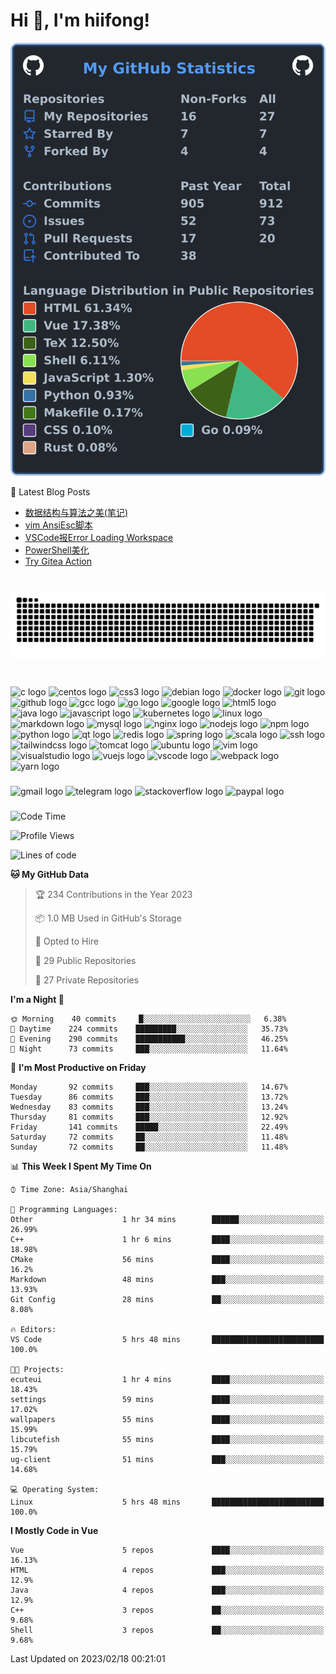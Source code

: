 # Hi 👋, I'm hiifong!

[![My user statistics](images/userstats.svg)](https://github.com/hiifong)

📕  Latest Blog Posts
<!-- BLOG-POST-LIST:START -->
- [数据结构与算法之美&lpar;笔记&rpar;](https://i.hiifong.cc/geektime/)
- [vim AnsiEsc脚本](https://i.hiifong.cc/ansiesc/)
- [VSCode报Error Loading Workspace](https://i.hiifong.cc/error-loading-workspace/)
- [PowerShell美化](https://i.hiifong.cc/beautify/)
- [Try Gitea Action](https://i.hiifong.cc/try-gitea-action/)
<!-- BLOG-POST-LIST:END -->


###

<br clear="both">

<img src="https://raw.githubusercontent.com/hiifong/hiifong/snake/snake.svg" alt="Snake animation" />

###

<br clear="both">

<div align="left">
  <img src="https://cdn.jsdelivr.net/gh/devicons/devicon/icons/c/c-original.svg" height="40" width="52" alt="c logo"  />
  <img src="https://cdn.jsdelivr.net/gh/devicons/devicon/icons/centos/centos-original.svg" height="40" width="52" alt="centos logo"  />
  <img src="https://cdn.jsdelivr.net/gh/devicons/devicon/icons/css3/css3-original.svg" height="40" width="52" alt="css3 logo"  />
  <img src="https://cdn.jsdelivr.net/gh/devicons/devicon/icons/debian/debian-original.svg" height="40" width="52" alt="debian logo"  />
  <img src="https://cdn.jsdelivr.net/gh/devicons/devicon/icons/docker/docker-original.svg" height="40" width="52" alt="docker logo"  />
  <img src="https://cdn.jsdelivr.net/gh/devicons/devicon/icons/git/git-original.svg" height="40" width="52" alt="git logo"  />
  <img src="https://cdn.jsdelivr.net/gh/devicons/devicon/icons/github/github-original.svg" height="40" width="52" alt="github logo"  />
  <img src="https://cdn.jsdelivr.net/gh/devicons/devicon/icons/gcc/gcc-original.svg" height="40" width="52" alt="gcc logo"  />
  <img src="https://cdn.jsdelivr.net/gh/devicons/devicon/icons/go/go-original.svg" height="40" width="52" alt="go logo"  />
  <img src="https://cdn.jsdelivr.net/gh/devicons/devicon/icons/google/google-original.svg" height="40" width="52" alt="google logo"  />
  <img src="https://cdn.jsdelivr.net/gh/devicons/devicon/icons/html5/html5-original.svg" height="40" width="52" alt="html5 logo"  />
  <img src="https://cdn.jsdelivr.net/gh/devicons/devicon/icons/java/java-original.svg" height="40" width="52" alt="java logo"  />
  <img src="https://cdn.jsdelivr.net/gh/devicons/devicon/icons/javascript/javascript-original.svg" height="40" width="52" alt="javascript logo"  />
  <img src="https://cdn.jsdelivr.net/gh/devicons/devicon/icons/kubernetes/kubernetes-plain.svg" height="40" width="52" alt="kubernetes logo"  />
  <img src="https://cdn.jsdelivr.net/gh/devicons/devicon/icons/linux/linux-original.svg" height="40" width="52" alt="linux logo"  />
  <img src="https://cdn.jsdelivr.net/gh/devicons/devicon/icons/markdown/markdown-original.svg" height="40" width="52" alt="markdown logo"  />
  <img src="https://cdn.jsdelivr.net/gh/devicons/devicon/icons/mysql/mysql-original.svg" height="40" width="52" alt="mysql logo"  />
  <img src="https://cdn.jsdelivr.net/gh/devicons/devicon/icons/nginx/nginx-original.svg" height="40" width="52" alt="nginx logo"  />
  <img src="https://cdn.jsdelivr.net/gh/devicons/devicon/icons/nodejs/nodejs-original.svg" height="40" width="52" alt="nodejs logo"  />
  <img src="https://cdn.jsdelivr.net/gh/devicons/devicon/icons/npm/npm-original-wordmark.svg" height="40" width="52" alt="npm logo"  />
  <img src="https://cdn.jsdelivr.net/gh/devicons/devicon/icons/python/python-original.svg" height="40" width="52" alt="python logo"  />
  <img src="https://cdn.jsdelivr.net/gh/devicons/devicon/icons/qt/qt-original.svg" height="40" width="52" alt="qt logo"  />
  <img src="https://cdn.jsdelivr.net/gh/devicons/devicon/icons/redis/redis-original.svg" height="40" width="52" alt="redis logo"  />
  <img src="https://cdn.jsdelivr.net/gh/devicons/devicon/icons/spring/spring-original.svg" height="40" width="52" alt="spring logo"  />
  <img src="https://cdn.jsdelivr.net/gh/devicons/devicon/icons/scala/scala-original.svg" height="40" width="52" alt="scala logo"  />
  <img src="https://cdn.jsdelivr.net/gh/devicons/devicon/icons/ssh/ssh-original.svg" height="40" width="52" alt="ssh logo"  />
  <img src="https://cdn.jsdelivr.net/gh/devicons/devicon/icons/tailwindcss/tailwindcss-original-wordmark.svg" height="40" width="52" alt="tailwindcss logo"  />
  <img src="https://cdn.jsdelivr.net/gh/devicons/devicon/icons/tomcat/tomcat-original.svg" height="40" width="52" alt="tomcat logo"  />
  <img src="https://cdn.jsdelivr.net/gh/devicons/devicon/icons/ubuntu/ubuntu-plain.svg" height="40" width="52" alt="ubuntu logo"  />
  <img src="https://cdn.jsdelivr.net/gh/devicons/devicon/icons/vim/vim-original.svg" height="40" width="52" alt="vim logo"  />
  <img src="https://cdn.jsdelivr.net/gh/devicons/devicon/icons/visualstudio/visualstudio-plain.svg" height="40" width="52" alt="visualstudio logo"  />
  <img src="https://cdn.jsdelivr.net/gh/devicons/devicon/icons/vuejs/vuejs-original.svg" height="40" width="52" alt="vuejs logo"  />
  <img src="https://cdn.jsdelivr.net/gh/devicons/devicon/icons/vscode/vscode-original.svg" height="40" width="52" alt="vscode logo"  />
  <img src="https://cdn.jsdelivr.net/gh/devicons/devicon/icons/webpack/webpack-original.svg" height="40" width="52" alt="webpack logo"  />
  <img src="https://cdn.jsdelivr.net/gh/devicons/devicon/icons/yarn/yarn-original.svg" height="40" width="52" alt="yarn logo"  />
</div>

###

<div align="left">
  <img src="https://raw.githubusercontent.com/maurodesouza/profile-readme-generator/master/src/assets/icons/social/gmail/default.svg" width="52" height="40" alt="gmail logo"  />
  <img src="https://raw.githubusercontent.com/maurodesouza/profile-readme-generator/master/src/assets/icons/social/telegram/default.svg" width="52" height="40" alt="telegram logo"  />
  <img src="https://raw.githubusercontent.com/maurodesouza/profile-readme-generator/master/src/assets/icons/social/stackoverflow/default.svg" width="52" height="40" alt="stackoverflow logo"  />
  <img src="https://raw.githubusercontent.com/maurodesouza/profile-readme-generator/master/src/assets/icons/social/paypal/default.svg" width="52" height="40" alt="paypal logo"  />
</div>

###

<!--START_SECTION:waka-->
![Code Time](http://img.shields.io/badge/Code%20Time-772%20hrs%2010%20mins-blue)

![Profile Views](http://img.shields.io/badge/Profile%20Views-7-blue)

![Lines of code](https://img.shields.io/badge/From%20Hello%20World%20I%27ve%20Written-63%20Thousand%20lines%20of%20code-blue)

**🐱 My GitHub Data** 

> 🏆 234 Contributions in the Year 2023
 > 
> 📦 1.0 MB Used in GitHub's Storage 
 > 
> 💼 Opted to Hire
 > 
> 📜 29 Public Repositories 
 > 
> 🔑 27 Private Repositories  
 > 
**I'm a Night 🦉** 

```text
🌞 Morning    40 commits     █░░░░░░░░░░░░░░░░░░░░░░░░   6.38% 
🌆 Daytime    224 commits    █████████░░░░░░░░░░░░░░░░   35.73% 
🌃 Evening    290 commits    ███████████░░░░░░░░░░░░░░   46.25% 
🌙 Night      73 commits     ███░░░░░░░░░░░░░░░░░░░░░░   11.64%

```
📅 **I'm Most Productive on Friday** 

```text
Monday       92 commits     ███░░░░░░░░░░░░░░░░░░░░░░   14.67% 
Tuesday      86 commits     ███░░░░░░░░░░░░░░░░░░░░░░   13.72% 
Wednesday    83 commits     ███░░░░░░░░░░░░░░░░░░░░░░   13.24% 
Thursday     81 commits     ███░░░░░░░░░░░░░░░░░░░░░░   12.92% 
Friday       141 commits    █████░░░░░░░░░░░░░░░░░░░░   22.49% 
Saturday     72 commits     ██░░░░░░░░░░░░░░░░░░░░░░░   11.48% 
Sunday       72 commits     ██░░░░░░░░░░░░░░░░░░░░░░░   11.48%

```


📊 **This Week I Spent My Time On** 

```text
⌚︎ Time Zone: Asia/Shanghai

💬 Programming Languages: 
Other                    1 hr 34 mins        ██████░░░░░░░░░░░░░░░░░░░   26.99% 
C++                      1 hr 6 mins         ████░░░░░░░░░░░░░░░░░░░░░   18.98% 
CMake                    56 mins             ████░░░░░░░░░░░░░░░░░░░░░   16.2% 
Markdown                 48 mins             ███░░░░░░░░░░░░░░░░░░░░░░   13.93% 
Git Config               28 mins             ██░░░░░░░░░░░░░░░░░░░░░░░   8.08%

🔥 Editors: 
VS Code                  5 hrs 48 mins       █████████████████████████   100.0%

🐱‍💻 Projects: 
ecuteui                  1 hr 4 mins         ████░░░░░░░░░░░░░░░░░░░░░   18.43% 
settings                 59 mins             ████░░░░░░░░░░░░░░░░░░░░░   17.02% 
wallpapers               55 mins             ████░░░░░░░░░░░░░░░░░░░░░   15.99% 
libcutefish              55 mins             ████░░░░░░░░░░░░░░░░░░░░░   15.79% 
ug-client                51 mins             ███░░░░░░░░░░░░░░░░░░░░░░   14.68%

💻 Operating System: 
Linux                    5 hrs 48 mins       █████████████████████████   100.0%

```

**I Mostly Code in Vue** 

```text
Vue                      5 repos             ████░░░░░░░░░░░░░░░░░░░░░   16.13% 
HTML                     4 repos             ███░░░░░░░░░░░░░░░░░░░░░░   12.9% 
Java                     4 repos             ███░░░░░░░░░░░░░░░░░░░░░░   12.9% 
C++                      3 repos             ██░░░░░░░░░░░░░░░░░░░░░░░   9.68% 
Shell                    3 repos             ██░░░░░░░░░░░░░░░░░░░░░░░   9.68%

```



 Last Updated on 2023/02/18 00:21:01
<!--END_SECTION:waka-->
